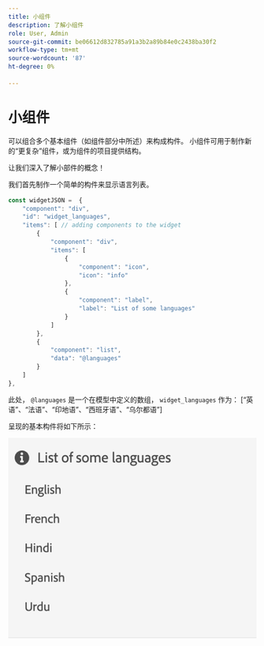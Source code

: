 ```yaml
---
title: 小组件
description: 了解小组件
role: User, Admin
source-git-commit: be06612d832785a91a3b2a89b84e0c2438ba30f2
workflow-type: tm+mt
source-wordcount: '87'
ht-degree: 0%

---
```



# 小组件

可以组合多个基本组件（如组件部分中所述）来构成构件。
小组件可用于制作新的“更复杂”组件，或为组件的项目提供结构。

让我们深入了解小部件的概念！

我们首先制作一个简单的构件来显示语言列表。

```js title="basicWidget.js"
const widgetJSON =  {
    "component": "div", 
    "id": "widget_languages", 
    "items": [ // adding components to the widget
        {
            "component": "div",
            "items": [
                {
                    "component": "icon",
                    "icon": "info"
                },
                {
                    "component": "label",
                    "label": "List of some languages"
                }
            ]
        },
        {
            "component": "list",
            "data": "@languages"
        }
    ]
},
```

此处， `@languages` 是一个在模型中定义的数组， `widget_languages` 作为： [“英语”、“法语”、“印地语”、“西班牙语”、“乌尔都语”]

呈现的基本构件将如下所示：

![basic_widget](imgs/basic_widget.png "基本构件")
